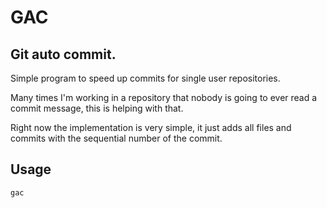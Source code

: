 # GAC

## Git auto commit.

Simple program to speed up commits for single user repositories.

Many times I'm working in a repository that nobody is going to ever read a
commit message, this is helping with that.

Right now the implementation is very simple, it just adds all files and commits
with the sequential number of the commit.


## Usage

```bash
gac
```